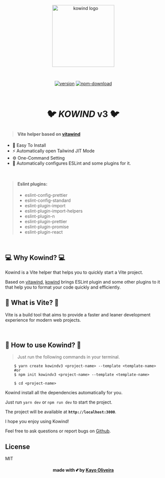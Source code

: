 <p align="center">
  <a href="https://www.github.com/kayooliveira/kowind" target="_blank" rel="noopener noreferrer">
    <img width="200" src="./logo.svg" alt="kowind logo">
  </a>
</p>
<br>
<p align="center">
  <span>
    <a href="https://npmjs.com/package/kowind"><img src="https://img.shields.io/npm/v/kowind?style=flat" alt="version"></a>
    <a href="https://nodejs.org/en/about/releases/"><img src="https://img.shields.io/npm/dw/kowind?style=flat" alt="npm-download"></a>
  </span>

</p>
<br/>

# <p align="center"> :bird: ***KOWIND*** v3 :bird: 

> #### Vite helper based on [vitawind](https://github.com/huibizhang/vitawind)

- 🧰 Easy To Install
- ⚡️ Automatically open Tailwind JIT Mode
- ⚙ One-Command Setting
- :rocket: Automatically configures ESLint and some plugins for it.

<br>

> #### Eslint plugins:
> - eslint-config-prettier
> - eslint-config-standard
> - eslint-plugin-import
> - eslint-plugin-import-helpers
> - eslint-plugin-n
> - eslint-plugin-prettier
> - eslint-plugin-promise
> - eslint-plugin-react

<br>


## :computer: Why Kowind? :computer:

Kowind is a Vite helper that helps you to quickly start a Vite project.

Based on [vitawind](https://github.com/huibizhang/vitawind), [kowind](https://github.com/kayooliveira/kowind) brings ESLint plugin and some other plugins to it that help you to format your code quickly and efficiently.


## :book: What is Vite? :book:

Vite is a build tool that aims to provide a faster and leaner development experience for modern web projects.

<br>

## :speech_balloon: How to use Kowind? :speech_balloon:

> Just run the following commands in your terminal.
```
    $ yarn create kowindv3 <project-name> --template <template-name>
    #or
    $ npm init kowindv3 <project-name> --template <template-name>

    $ cd <project-name>
```

Kowind install all the dependencies automatically for you.

Just run `yarn dev` or `npm run dev` to start the project.

The project will be available at **`http://localhost:3000`**.


I hope you enjoy using Kowind!

Feel free to ask questions or report bugs on [Github](https://github.com/kayooliveira/kowind).
## License
MIT

#### <p align="center"> made with :two_hearts: by [Kayo Oliveira](https://github.com/kayooliveira)